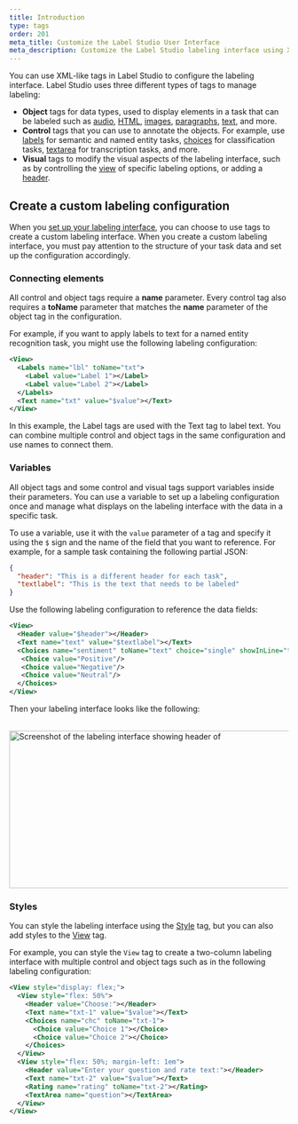```yaml
---
title: Introduction
type: tags
order: 201
meta_title: Customize the Label Studio User Interface
meta_description: Customize the Label Studio labeling interface using XML-like tags for data annotation tasks in machine learning and data science projects.
---
```


You can use XML-like tags in Label Studio to configure the labeling interface. Label Studio uses three different types of tags to manage labeling:

- **Object** tags for data types, used to display elements in a task that can be labeled such as [audio](/tags/audio.html), [HTML](/tags/hypertext.html), [images](/tags/image.html), [paragraphs](/tags/paragraphs.html), [text](/tags/text.html), and more.
- **Control** tags that you can use to annotate the objects. For example, use [labels](/tags/labels.html) for semantic and named entity tasks, [choices](/tags/choices.html) for classification tasks, [textarea](/tags/textarea.html) for transcription tasks, and more.
- **Visual** tags to modify the visual aspects of the labeling interface, such as by controlling the [view](/tags/view.html) of specific labeling options, or adding a [header](/tags/header.html).

## Create a custom labeling configuration

When you [set up your labeling interface](/guide/setup.html), you can choose to use tags to create a custom labeling interface. When you create a custom labeling interface, you must pay attention to the structure of your task data and set up the configuration accordingly.

### Connecting elements

All control and object tags require a **name** parameter. Every control tag also requires a **toName** parameter that matches the **name** parameter of the object tag in the configuration.

For example, if you want to apply labels to text for a named entity recognition task, you might use the following labeling configuration:

```xml
<View>
  <Labels name="lbl" toName="txt">
    <Label value="Label 1"></Label>
    <Label value="Label 2"></Label>
  </Labels>
  <Text name="txt" value="$value"></Text>
</View>
```

In this example, the Label tags are used with the Text tag to label text. You can combine multiple control and object tags in the same configuration and use names to connect them.

### Variables

All object tags and some control and visual tags support variables inside their parameters. You can use a variable to set up a labeling configuration once and manage what displays on the labeling interface with the data in a specific task.

To use a variable, use it with the `value` parameter of a tag and specify it using the `$` sign and the name of the field that you want to reference. For example, for a sample task containing the following partial JSON:

```json
{
  "header": "This is a different header for each task",
  "textlabel": "This is the text that needs to be labeled"
}
```

Use the following labeling configuration to reference the data fields:

```xml
<View>
  <Header value="$header"></Header>
  <Text name="text" value="$textlabel"></Text>
  <Choices name="sentiment" toName="text" choice="single" showInLine="true">
   <Choice value="Positive"/>
   <Choice value="Negative"/>
   <Choice value="Neutral"/>
  </Choices>
</View>
```

Then your labeling interface looks like the following:

<br/>
<img src="/images/tag-header-example.png" alt="Screenshot of the labeling interface showing header of "This is a different header for each task" and text to be labeled of "This is the text that needs to be labeled" followed by a row of 3 checkboxes with Positive, Negative, and Neutral options." class="gif-border" width="748px" height="284px" />

### Styles

You can style the labeling interface using the [Style](/tags/style.html) tag, but you can also add styles to the [View](/tags/view.html) tag.

For example, you can style the `View` tag to create a two-column labeling interface with multiple control and object tags such as in the following labeling configuration:

```xml
<View style="display: flex;">
  <View style="flex: 50%">
    <Header value="Choose:"></Header>
    <Text name="txt-1" value="$value"></Text>
    <Choices name="chc" toName="txt-1">
      <Choice value="Choice 1"></Choice>
      <Choice value="Choice 2"></Choice>
    </Choices>
  </View>
  <View style="flex: 50%; margin-left: 1em">
    <Header value="Enter your question and rate text:"></Header>
    <Text name="txt-2" value="$value"></Text>
    <Rating name="rating" toName="txt-2"></Rating>
    <TextArea name="question"></TextArea>
  </View>
</View>
```
